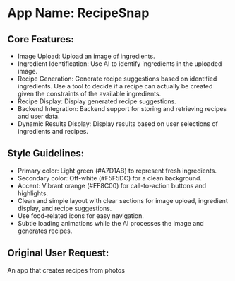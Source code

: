 # **App Name**: RecipeSnap

## Core Features:

- Image Upload: Upload an image of ingredients.
- Ingredient Identification: Use AI to identify ingredients in the uploaded image.
- Recipe Generation: Generate recipe suggestions based on identified ingredients. Use a tool to decide if a recipe can actually be created given the constraints of the available ingredients.
- Recipe Display: Display generated recipe suggestions.
- Backend Integration: Backend support for storing and retrieving recipes and user data.
- Dynamic Results Display: Display results based on user selections of ingredients and recipes.

## Style Guidelines:

- Primary color: Light green (#A7D1AB) to represent fresh ingredients.
- Secondary color: Off-white (#F5F5DC) for a clean background.
- Accent: Vibrant orange (#FF8C00) for call-to-action buttons and highlights.
- Clean and simple layout with clear sections for image upload, ingredient display, and recipe suggestions.
- Use food-related icons for easy navigation.
- Subtle loading animations while the AI processes the image and generates recipes.

## Original User Request:
An app that creates recipes from photos
  